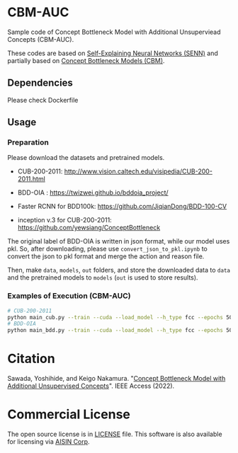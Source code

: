 # CBM-AUC
Sample code of Concept Bottleneck Model with Additional Unsuperviead Concepts (CBM-AUC).

These codes are based on [Self-Explaining Neural Networks (SENN)](https://github.com/dmelis/SENN) and partially based on [Concept Bottleneck Models (CBM)](https://github.com/yewsiang/ConceptBottleneck).

## Dependencies
Please check Dockerfile

## Usage
### Preparation

Please download the datasets and pretrained models. 

- CUB-200-2011: http://www.vision.caltech.edu/visipedia/CUB-200-2011.html

- BDD-OIA : https://twizwei.github.io/bddoia_project/

- Faster RCNN for BDD100k: https://github.com/JiqianDong/BDD-100-CV

- inception v.3 for CUB-200-2011: https://github.com/yewsiang/ConceptBottleneck

The original label of BDD-OIA is written in json format, while our model uses pkl. So, after downloading, please use `convert_json_to_pkl.ipynb` to convert the json to pkl format and merge the action and reason file.

Then, make `data`, `models`, `out` folders, and store the downloaded data to `data` and the pretrained models to `models` (`out` is used to store results).


### Examples of Execution (CBM-AUC)
```bash
# CUB-200-2011
python main_cub.py --train --cuda --load_model --h_type fcc --epochs 50 --batch_size 64 --nconcepts 128 --nconcepts_labeled 112 --h_sparsity 7 --opt sgd --lr 0.001 --weight_decay 0.00004 --h_labeled_param 1.0 --theta_reg_lambda 0.001 --info_hypara 0.5
# BDD-OIA
python main_bdd.py --train --cuda --load_model --h_type fcc --epochs 50 --batch_size 16 --nconcepts 30 --nconcepts_labeled 21 --h_sparsity 2 --opt adam --lr 0.0001 --weight_decay 0.0001 --h_labeled_param 1.0 --theta_reg_lambda 0.01 --info_hypara 1.0 --obj mse
```

# Citation
Sawada, Yoshihide, and Keigo Nakamura. "[Concept Bottleneck Model with Additional Unsupervised Concepts](https://ieeexplore.ieee.org/abstract/document/9758745)". IEEE Access (2022).

# Commercial License
The open source license is in [LICENSE](./LICENSE) file. This software is also available for licensing via [AISIN Corp](https://www.aisin.com/).
